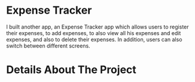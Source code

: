 # Expense Tracker

I built another app, an Expense Tracker app which allows users to register their expenses, to add expenses, to also view
all his expenses and edit expenses, and also to delete their expenses. In addition, users can also switch between different screens.

# Details About The Project
